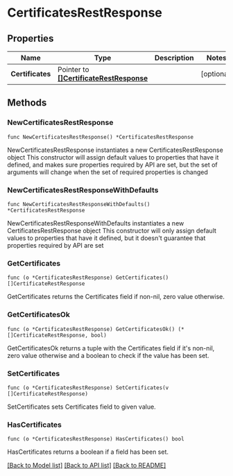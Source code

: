 # CertificatesRestResponse

## Properties

Name | Type | Description | Notes
------------ | ------------- | ------------- | -------------
**Certificates** | Pointer to [**[]CertificateRestResponse**](CertificateRestResponse.md) |  | [optional] 

## Methods

### NewCertificatesRestResponse

`func NewCertificatesRestResponse() *CertificatesRestResponse`

NewCertificatesRestResponse instantiates a new CertificatesRestResponse object
This constructor will assign default values to properties that have it defined,
and makes sure properties required by API are set, but the set of arguments
will change when the set of required properties is changed

### NewCertificatesRestResponseWithDefaults

`func NewCertificatesRestResponseWithDefaults() *CertificatesRestResponse`

NewCertificatesRestResponseWithDefaults instantiates a new CertificatesRestResponse object
This constructor will only assign default values to properties that have it defined,
but it doesn't guarantee that properties required by API are set

### GetCertificates

`func (o *CertificatesRestResponse) GetCertificates() []CertificateRestResponse`

GetCertificates returns the Certificates field if non-nil, zero value otherwise.

### GetCertificatesOk

`func (o *CertificatesRestResponse) GetCertificatesOk() (*[]CertificateRestResponse, bool)`

GetCertificatesOk returns a tuple with the Certificates field if it's non-nil, zero value otherwise
and a boolean to check if the value has been set.

### SetCertificates

`func (o *CertificatesRestResponse) SetCertificates(v []CertificateRestResponse)`

SetCertificates sets Certificates field to given value.

### HasCertificates

`func (o *CertificatesRestResponse) HasCertificates() bool`

HasCertificates returns a boolean if a field has been set.


[[Back to Model list]](../README.md#documentation-for-models) [[Back to API list]](../README.md#documentation-for-api-endpoints) [[Back to README]](../README.md)


